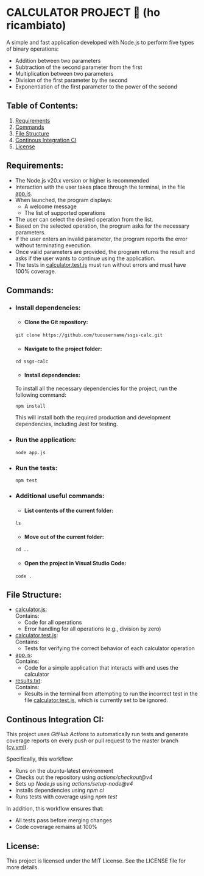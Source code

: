 # CALCULATOR PROJECT 🔢 (ho ricambiato) 
A simple and fast application developed with Node.js to perform five types of binary operations:
- Addition between two parameters
- Subtraction of the second parameter from the first
- Multiplication between two parameters
- Division of the first parameter by the second
- Exponentiation of the first parameter to the power of the second

## Table of Contents:
1. [Requirements](#requirements)
2. [Commands](#commands)
3. [File Structure](#file-structure)
4. [Continous Integration CI](#Continous-Integration-CI)
5. [License](#License)

## Requirements:
- The Node.js v20.x version or higher is recommended
- Interaction with the user takes place through the terminal, in the file [app.js](src/app.js).
- When launched, the program displays:
  * A welcome message
  * The list of supported operations
- The user can select the desired operation from the list.
- Based on the selected operation, the program asks for the necessary parameters.
- If the user enters an invalid parameter, the program reports the error without terminating execution.
- Once valid parameters are provided, the program returns the result and asks if the user wants to continue using the application.
- The tests in [calculator.test.js](test/calculator.test.js) must run without errors and must have 100% coverage.
   
## Commands: 

- ### Install dependencies:
  
  * #### Clone the Git repository:
  ```
  git clone https://github.com/tuousername/ssgs-calc.git
  ```
  
  * #### Navigate to the project folder:
  ```
  cd ssgs-calc
  ```
  
  * #### Install dependencies: <br>
  To install all the necessary dependencies for the project, run the following command:
  ```
  npm install
  ```
  This will install both the required production and development dependencies, including Jest for testing.
  
- ### Run the application:
  ```
  node app.js
  ```

- ### Run the tests:
  ```
  npm test
  ```

- ### Additional useful commands:

  * #### List contents of the current folder:
  ```
  ls
  ```
  
  * #### Move out of the current folder:
  ```
  cd ..
  ``` 
  * #### Open the project in Visual Studio Code:
  ```
  code .
  ```

## File Structure:
- [calculator.js](src/calculator.js): <br> 
  Contains: 
    * Code for all operations
    * Error handling for all operations (e.g., division by zero)
- [calculator.test.js](test/calculator.test.js):<br> 
  Contains: 
    * Tests for verifying the correct behavior of each calculator operation
- [app.js](src/app.js):<br> 
  Contains: 
    * Code for a simple application that interacts with and uses the calculator
 - [results.txt](output/results.txt):<br> 
  Contains: 
    * Results in the terminal from attempting to run the incorrect test in the file [calculator.test.js](test/calculator.test.js), which is currently set to be ignored.

## Continous Integration CI: 
This project uses _GitHub Actions_ to automatically run tests and generate coverage reports on every push or pull request to the master branch ([cy.yml](.github/workflows/ci.yml)).

Specifically, this workflow:
- Runs on the ubuntu-latest environment
- Checks out the repository using _actions/checkout@v4_
- Sets up _Node.js_ using _actions/setup-node@v4_
- Installs dependencies using _npm ci_
- Runs tests with coverage using _npm test_

In addition, this workflow ensures that:
- All tests pass before merging changes
- Code coverage remains at 100%

## License: 
This project is licensed under the MIT License. See the LICENSE file for more details.

